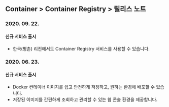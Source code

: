 ## Container > Container Registry  > 릴리스 노트

### 2020. 09. 22.
#### 신규 서비스 출시
* 한국(평촌) 리전에서도 Container Registry 서비스를 사용할 수 있습니다.

### 2020. 06. 23.
#### 신규 서비스 출시
* Docker 컨테이너 이미지를 쉽고 안전하게 저장하고, 원하는 환경에 배포할 수 있습니다.
* 저장된 이미지를 간편하게 조회하고 관리할 수 있는 웹 콘솔 환경을 제공합니다.
